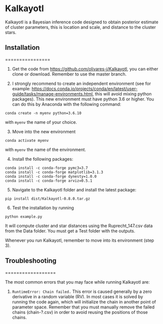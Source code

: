 # Kalkayotl
Kalkayotl is a Bayesian inference code designed to obtain posterior estimate of cluster parameters, this is location and scale, and distance to the cluster stars.

## Installation
================

1. Get the code from https://github.com/olivares-j/Kalkayotl, you can either clone or download. Remember to use the master branch.


2. I strongly recommend to create an independent environment (see for example: https://docs.conda.io/projects/conda/en/latest/user-guide/tasks/manage-environments.html, this will avoid mixing python packages). This new environment must have python 3.6 or higher.
You can do this by Anaconda with the following command:

```
conda create -n myenv python=3.6.10
```
with `myenv` the name of your choice.

3. Move into the new environment

```conda activate myenv```

with `myenv` the name of the environment.

4. Install the following packages:

```
conda install -c conda-forge pymc3=3.7
conda install -c conda-forge matplotlib=3.1.3
conda install -c conda-forge dynesty=1.0.0
conda install -c conda-forge arviz=0.5.1
```

5. Navigate to the Kalkayotl folder and install the latest package:

```
pip install dist/Kalkayotl-0.8.0.tar.gz
```

6. Test the installation by running

```
python example.py
```

It will compute cluster and star distances using the Ruprecht_147.csv data from the Data folder. You must get a Test folder with the outputs.

Whenever you run Kalkayotl, remember to move into its environment (step 3).

## Troubleshooting
==================

The most common errors that you may face while running Kalkayotl are:

1. ``RuntimeError: Chain failed.``
 This error is caused generally by a zero derivative in a random variable (RV). In most cases it is solved by running the code again, which will initialize the chain in another point of parameter space. Remember that you must manually remove the failed chains (chain-?.csv) in order to avoid reusing the positions of those chains.

